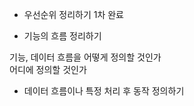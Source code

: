 - 우선순위 정리하기
1차 완료

- 기능의 흐름 정리하기

기능, 데이터 흐름을 어떻게 정의할 것인가  
어디에 정의할 것인가



- 데이터 흐름이나 특정 처리 후 동작 정의하기
